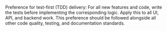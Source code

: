 Preference for test-first (TDD) delivery: For all new features and code, write the tests before implementing the corresponding logic. Apply this to all UI, API, and backend work. This preference should be followed alongside all other code quality, testing, and documentation standards.